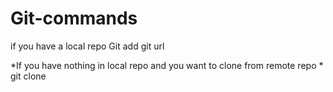 # Git-commands

if you have a local repo
Git add git url  

*If you have nothing in local repo and you want to clone from remote repo *
git clone <git url>  
